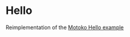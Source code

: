 # Hello

Reimplementation of the [Motoko Hello example](https://github.com/dfinity/examples/tree/master/motoko/hello)
